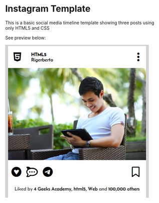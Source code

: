 <h1>Instagram Template</h1>
<p>This is a basic social media timeline template showing three posts using only HTML5 and CSS</p>
<p>See preview below:</p>
<img src="InstagramPost.JPG" alt="Preview for IG Template">